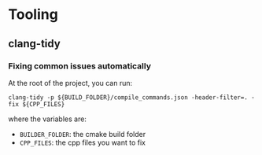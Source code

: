 # Tooling

## clang-tidy

### Fixing common issues automatically

At the root of the project, you can run:

```
clang-tidy -p ${BUILD_FOLDER}/compile_commands.json -header-filter=. -fix ${CPP_FILES}
```

where the variables are:

- `BUILDER_FOLDER`: the cmake build folder
- `CPP_FILES`: the cpp files you want to fix
